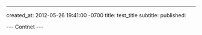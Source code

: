 ---
created_at: 2012-05-26 19:41:00 -0700
title: test_title
subtitle: 
published:

--- Contnet ---



